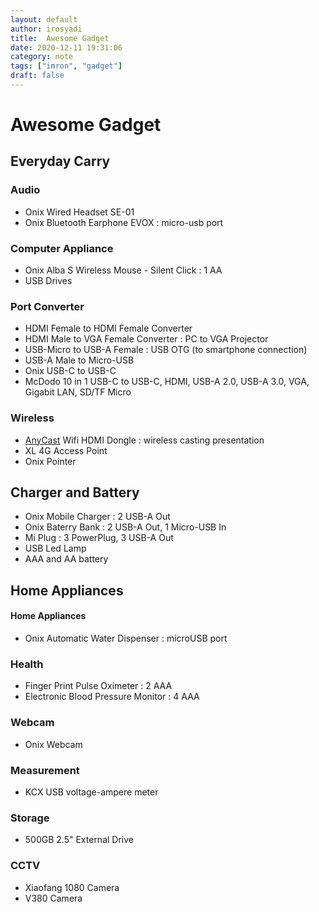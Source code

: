 ```yaml
---
layout: default
author: irosyadi
title:  Awesome Gadget
date: 2020-12-11 19:31:06
category: note
tags: ["imron", "gadget"]
draft: false
---
```


# Awesome Gadget

## Everyday Carry

### Audio
- Onix Wired Headset SE-01
- Onix Bluetooth Earphone EVOX : micro-usb port

### Computer Appliance
- Onix Alba S Wireless Mouse - Silent Click : 1 AA
- USB Drives

### Port Converter
- HDMI Female to HDMI Female Converter
- HDMI Male to VGA Female Converter : PC to VGA Projector
- USB-Micro to USB-A Female : USB OTG (to smartphone connection)
- USB-A Male to Micro-USB
- Onix USB-C to USB-C
- McDodo 10 in 1 USB-C to USB-C, HDMI, USB-A 2.0, USB-A 3.0, VGA, Gigabit LAN, SD/TF Micro

### Wireless
- [AnyCast](https://any-cast.com/) Wifi HDMI Dongle : wireless casting presentation
- XL 4G Access Point
- Onix Pointer

## Charger and Battery
- Onix Mobile Charger : 2 USB-A Out
- Onix Baterry Bank : 2 USB-A Out, 1 Micro-USB In
- Mi Plug : 3 PowerPlug, 3 USB-A Out
- USB Led Lamp
- AAA and AA battery

## Home Appliances

#### Home Appliances
- Onix Automatic Water Dispenser : microUSB port

### Health
- Finger Print Pulse Oximeter : 2 AAA
- Electronic Blood Pressure Monitor : 4 AAA

### Webcam
- Onix Webcam

### Measurement
- KCX USB voltage-ampere meter

### Storage
- 500GB 2.5" External Drive

### CCTV
- Xiaofang 1080 Camera
- V380 Camera
